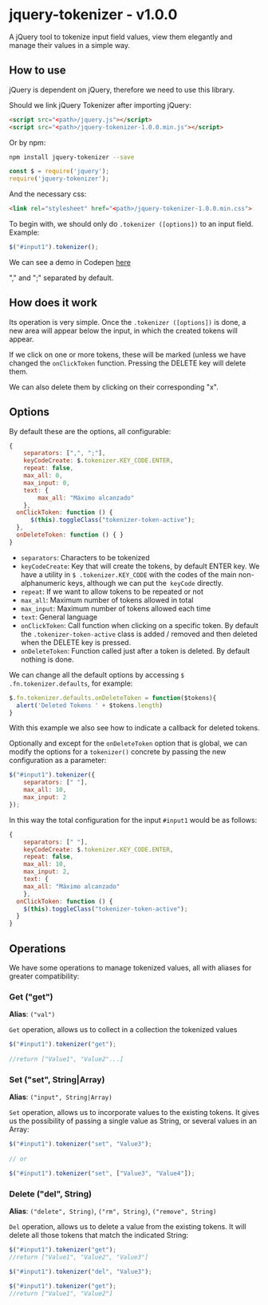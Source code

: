 # jquery-tokenizer - v1.0.0

A jQuery tool to tokenize input field values, view them elegantly and manage their values in a simple way.

## How to use

jQuery is dependent on jQuery, therefore we need to use this library.

Should we link jQuery Tokenizer after importing jQuery:

```html
<script src="<path>/jquery.js"></script>
<script src="<path>/jquery-tokenizer-1.0.0.min.js"></script>
```

Or by npm:

```bash
npm install jquery-tokenizer --save
```

```js
const $ = require('jquery');
require('jquery-tokenizer');
```

And the necessary css:

```html
<link rel="stylesheet" href="<path>/jquery-tokenizer-1.0.0.min.css">
```

To begin with, we should only do `.tokenizer ([options])` to an input field. Example:

```javascript
$("#input1").tokenizer();
```

We can see a demo in Codepen [here](http://codepen.io/lmfresneda/pen/QjwYJK)

"," and ";" separated by default.

## How does it work

Its operation is very simple. Once the `.tokenizer ([options])` is done, a new area will appear below the input, in which the created tokens will appear.

If we click on one or more tokens, these will be marked (unless we have changed the `onClickToken` function. Pressing the DELETE key will delete them.

We can also delete them by clicking on their corresponding "x".


## Options

By default these are the options, all configurable:

```javascript
{
	separators: [",", ";"],
	keyCodeCreate: $.tokenizer.KEY_CODE.ENTER,
	repeat: false,
	max_all: 0,
	max_input: 0,
	text: {
	    max_all: "Máximo alcanzado"
	},
  onClickToken: function () {
      $(this).toggleClass("tokenizer-token-active");
  },
  onDeleteToken: function () { }
}
```

* `separators`: Characters to be tokenized
* `keyCodeCreate`: Key that will create the tokens, by default ENTER key. We have a utility in `$ .tokenizer.KEY_CODE` with the codes of the main non-alphanumeric keys, although we can put the` keyCode` directly.
* `repeat`: If we want to allow tokens to be repeated or not
* `max_all`: Maximum number of tokens allowed in total
* `max_input`: Maximum number of tokens allowed each time
* `text`: General language
* `onClickToken`: Call function when clicking on a specific token. By default the `.tokenizer-token-active` class is added / removed and then deleted when the DELETE key is pressed.
* `onDeleteToken`: Function called just after a token is deleted. By default nothing is done.

We can change all the default options by accessing `$ .fn.tokenizer.defaults`, for example:

```js
$.fn.tokenizer.defaults.onDeleteToken = function($tokens){
  alert('Deleted Tokens ' + $tokens.length)
}
```

With this example we also see how to indicate a callback for deleted tokens.

Optionally and except for the `onDeleteToken` option that is global, we can modify the options for a `tokenizer()` concrete by passing the new configuration as a parameter:

```javascript
$("#input1").tokenizer({
	separators: [" "],
	max_all: 10,
	max_input: 2
});
```

In this way the total configuration for the input `#input1` would be as follows:

```javascript
{
	separators: [" "],
	keyCodeCreate: $.tokenizer.KEY_CODE.ENTER,
	repeat: false,
	max_all: 10,
	max_input: 2,
	text: {
    max_all: "Máximo alcanzado"
	},
  onClickToken: function () {
    $(this).toggleClass("tokenizer-token-active");
  }
}
```

## Operations

We have some operations to manage tokenized values, all with aliases for greater compatibility:

### Get ("get")

**Alias**: `("val")`

`Get` operation, allows us to collect in a collection the tokenized values

```javascript
$("#input1").tokenizer("get");
	
//return ["Value1", "Value2"...]
```

### Set ("set", String|Array)

**Alias**: `("input", String|Array)`

`Set` operation, allows us to incorporate values to the existing tokens. It gives us the possibility of passing a single value as String, or several values in an Array:

```javascript
$("#input1").tokenizer("set", "Value3");
	
// or

$("#input1").tokenizer("set", ["Value3", "Value4"]);
```

### Delete ("del", String)

**Alias**: `("delete", String)`, `("rm", String)`, `("remove", String)`

`Del` operation, allows us to delete a value from the existing tokens. It will delete all those tokens that match the indicated String:

```javascript
$("#input1").tokenizer("get");
//return ["Value1", "Value2", "Value3"]

$("#input1").tokenizer("del", "Value3");
	
$("#input1").tokenizer("get");
//return ["Value1", "Value2"]
```
